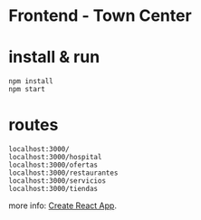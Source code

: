 # Frontend - Town Center

# install & run
```
npm install
npm start
```

# routes
```
localhost:3000/
localhost:3000/hospital
localhost:3000/ofertas
localhost:3000/restaurantes
localhost:3000/servicios
localhost:3000/tiendas
```

more info: [Create React App](https://github.com/facebookincubator/create-react-app).
